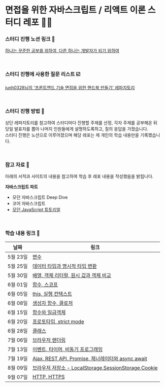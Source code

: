 # 면접을 위한 자바스크립트 / 리액트 이론 스터디 레포 💁🏻

### 스터디 진행 노션 링크 📝

[하나는 꾸준한 공부를 위하여, 다른 하나는 개발자가 되기 위하여](https://www.notion.so/bde9841dd76e4feca9a54bee3606b6d9)

<br>

### 스터디 진행에 사용한 질문 리스트 ☑️

[junh0328님의 '프론트엔드 기술 면접을 위한 핸드북 만들기' 레파지토리](https://github.com/junh0328/prepare_frontend_interview/tree/main)

<br>

### 스터디 진행 방법 💬

상단 레파지토리를 참고하여 스터디마다 진행할 주제를 선정, 각자 주제를 공부해온 뒤 당일 발표자를 뽑아 나머지 인원들에게 설명하도록하고, 질의 응답을 가졌습니다. <br>
스터디 진행은 노션으로 이루어졌으며 해당 레포는 제 개인의 학습 내용만을 기록했습니다.

<br>

### 참고 자료 📑

아래의 서적과 사이트의 내용을 참고하여 학습 후 레포 내용을 작성했음을 밝힙니다.

**자바스크립트 파트**

- 모던 자바스크립트 Deep Dive
- 코어 자바스크립트
- [모던 JavaScript 튜토리얼](https://ko.javascript.info)

<br>

### 학습 내용 링크 🔗

| 날짜     | 링크                                                                                                                       |
| -------- | -------------------------------------------------------------------------------------------------------------------------- |
| 5월 23일 | [변수](https://github.com/mixnuts211/JavaScript-study/blob/main/230523.md)                                                 |
| 5월 25일 | [데이터 타입과 명시적 타입 변환](https://github.com/mixnuts211/JavaScript-study/blob/main/230525.md)                       |
| 5월 30일 | [배열, 객체 리터럴, 원시 값과 객체 비교](https://github.com/mixnuts211/JavaScript-study/blob/main/230530.md)               |
| 6월 01일 | [함수, 스코프](https://github.com/mixnuts211/JavaScript-study/blob/main/230601.md)                                         |
| 6월 05일 | [this, 실행 컨텍스트](https://github.com/mixnuts211/JavaScript-study/blob/main/230605.md)                                  |
| 6월 08일 | [생성자 함수, 클로저](https://github.com/mixnuts211/JavaScript-study/blob/main/230608.md)                                  |
| 6월 15일 | [함수와 일급객체](https://github.com/mixnuts211/JavaScript-study/blob/main/230615.md)                                      |
| 6월 20일 | [프로토타입, strict mode](https://github.com/mixnuts211/JavaScript-study/blob/main/230620.md)                              |
| 6월 28일 | [클래스](https://github.com/mixnuts211/JavaScript-study/blob/main/230628.md)                                               |
| 7월 06일 | [브라우저 랜더링](https://github.com/mixnuts211/JavaScript-study/blob/main/230706.md)                                      |
| 7월 13일 | [이벤트, 타이머, 비동기 프로그래밍](https://github.com/mixnuts211/JavaScript-study/blob/main/230713.md)                    |
| 7월 19일 | [Ajax, REST API, Promise, 제너레이터와 async await](https://github.com/mixnuts211/JavaScript-study/blob/main/230719.md)    |
| 8월 09일 | [브라우저 저장소 - LocalStorage,SessionStorage,Cookie](https://github.com/mixnuts211/JavaScript-study/blob/main/230809.md) |
| 9월 07일 | [HTTP, HTTPS](https://github.com/mixnuts211/JavaScript-study/blob/main/230907.md)                                          |
